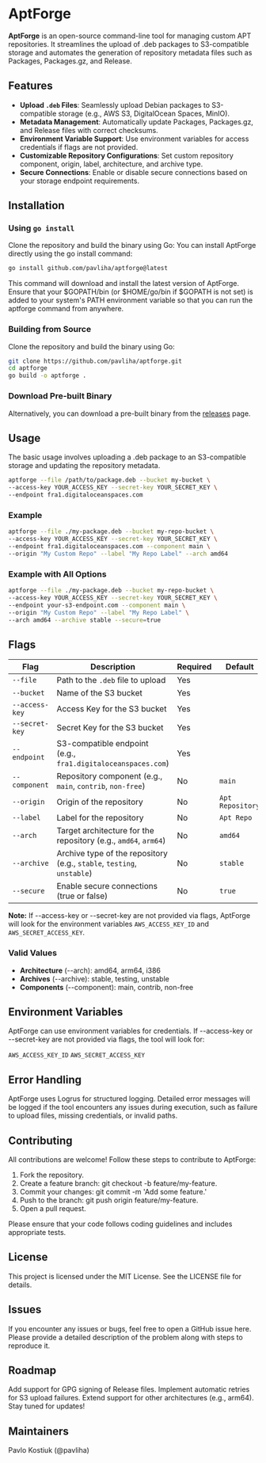 # AptForge

**AptForge** is an open-source command-line tool for managing custom APT repositories. It streamlines the upload of .deb packages to S3-compatible storage and automates the generation of repository metadata files such as Packages, Packages.gz, and Release.

## Features

- **Upload `.deb` Files**: Seamlessly upload Debian packages to S3-compatible storage (e.g., AWS S3, DigitalOcean Spaces, MinIO).
- **Metadata Management**: Automatically update Packages, Packages.gz, and Release files with correct checksums.
- **Environment Variable Support**: Use environment variables for access credentials if flags are not provided.
- **Customizable Repository Configurations**: Set custom repository component, origin, label, architecture, and archive type.
- **Secure Connections**: Enable or disable secure connections based on your storage endpoint requirements.

## Installation

### Using `go install`

Clone the repository and build the binary using Go:
You can install AptForge directly using the go install command:

```bash
go install github.com/pavliha/aptforge@latest
```
This command will download and install the latest version of AptForge. Ensure that your $GOPATH/bin (or $HOME/go/bin if $GOPATH is not set) is added to your system's PATH environment variable so that you can run the aptforge command from anywhere.

### Building from Source
Clone the repository and build the binary using Go:

```bash
git clone https://github.com/pavliha/aptforge.git
cd aptforge
go build -o aptforge .
```

### Download Pre-built Binary
Alternatively, you can download a pre-built binary from the [releases](https://github.com/pavliha/aptforge/releases) page.


## Usage
The basic usage involves uploading a .deb package to an S3-compatible storage and updating the repository metadata.

```bash
aptforge --file /path/to/package.deb --bucket my-bucket \
--access-key YOUR_ACCESS_KEY --secret-key YOUR_SECRET_KEY \
--endpoint fra1.digitaloceanspaces.com
```


### Example
```bash
aptforge --file ./my-package.deb --bucket my-repo-bucket \
--access-key YOUR_ACCESS_KEY --secret-key YOUR_SECRET_KEY \
--endpoint fra1.digitaloceanspaces.com --component main \
--origin "My Custom Repo" --label "My Repo Label" --arch amd64
```

### Example with All Options

```bash
aptforge --file ./my-package.deb --bucket my-repo-bucket \
--access-key YOUR_ACCESS_KEY --secret-key YOUR_SECRET_KEY \
--endpoint your-s3-endpoint.com --component main \
--origin "My Custom Repo" --label "My Repo Label" \
--arch amd64 --archive stable --secure=true
```

## Flags
| Flag           | Description                                                            | Required | Default          |
|----------------|------------------------------------------------------------------------|----------|------------------|
| `--file`       | Path to the `.deb` file to upload                                      | Yes      |                  |
| `--bucket`     | Name of the S3 bucket                                                  | Yes      |                  |
| `--access-key` | Access Key for the S3 bucket                                           | Yes      |                  |
| `--secret-key` | Secret Key for the S3 bucket                                           | Yes      |                  |
| `--endpoint`   | S3-compatible endpoint (e.g., `fra1.digitaloceanspaces.com`)           | Yes      |                  |
| `--component`  | Repository component (e.g., `main`, `contrib`, `non-free`)             | No       | `main`           |
| `--origin`     | Origin of the repository                                               | No       | `Apt Repository` |
| `--label`      | Label for the repository                                               | No       | `Apt Repo`       |
| `--arch`       | Target architecture for the repository (e.g., `amd64`, `arm64`)        | No       | `amd64`          |
| `--archive`    | Archive type of the repository (e.g., `stable`, `testing`, `unstable`) | No       | `stable`         |
| `--secure`     | Enable secure connections (true or false)                              | No       | `true`           |

**Note:** If --access-key or --secret-key are not provided via flags, AptForge will look for the environment variables `AWS_ACCESS_KEY_ID` and `AWS_SECRET_ACCESS_KEY`.

### Valid Values
- **Architecture** (--arch): amd64, arm64, i386
- **Archives** (--archive): stable, testing, unstable
- **Components** (--component): main, contrib, non-free

## Environment Variables
AptForge can use environment variables for credentials. If --access-key or --secret-key are not provided via flags, the tool will look for:

`AWS_ACCESS_KEY_ID`
`AWS_SECRET_ACCESS_KEY`

## Error Handling
AptForge uses Logrus for structured logging. Detailed error messages will be logged if the tool encounters any issues during execution, such as failure to upload files, missing credentials, or invalid paths.

## Contributing
All contributions are welcome! Follow these steps to contribute to AptForge:

1. Fork the repository.
2. Create a feature branch: git checkout -b feature/my-feature.
3. Commit your changes: git commit -m 'Add some feature.'
4. Push to the branch: git push origin feature/my-feature.
5. Open a pull request. 

Please ensure that your code follows coding guidelines and includes appropriate tests.

## License
This project is licensed under the MIT License. See the LICENSE file for details.

## Issues
If you encounter any issues or bugs, feel free to open a GitHub issue here. Please provide a detailed description of the problem along with steps to reproduce it.

## Roadmap
Add support for GPG signing of Release files.
Implement automatic retries for S3 upload failures.
Extend support for other architectures (e.g., arm64).
Stay tuned for updates!

## Maintainers
Pavlo Kostiuk (@pavliha)
